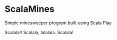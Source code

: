 # ScalaMines
Simple minesweeper program built using Scala Play


Scalala!! Scalala, lalalala. Scalala!